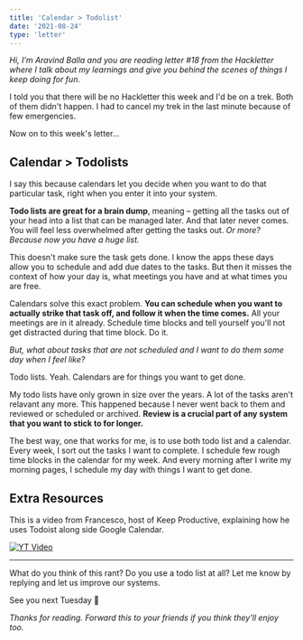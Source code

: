 ```yaml
---
title: 'Calendar > Todolist'
date: '2021-08-24'
type: 'letter'
---
```


_Hi, I’m Aravind Balla and you are reading letter #18 from the Hackletter where I talk about my learnings and give you behind the scenes of things I keep doing for fun._

I told you that there will be no Hackletter this week and I'd be on a trek. Both of them didn't happen. I had to cancel my trek in the last minute because of few emergencies.

Now on to this week's letter...

## Calendar > Todolists

I say this because calendars let you decide when you want to do that particular task, right when you enter it into your system.

**Todo lists are great for a brain dump**, meaning – getting all the tasks out of your head into a list that can be managed later. And that later never comes. You will feel less overwhelmed after getting the tasks out. _Or more? Because now you have a huge list._

This doesn't make sure the task gets done. I know the apps these days allow you to schedule and add due dates to the tasks. But then it misses the context of how your day is, what meetings you have and at what times you are free.

Calendars solve this exact problem. **You can schedule when you want to actually strike that task off, and follow it when the time comes.** All your meetings are in it already. Schedule time blocks and tell yourself you'll not get distracted during that time block. Do it.

_But, what about tasks that are not scheduled and I want to do them some day when I feel like?_

Todo lists. Yeah. Calendars are for things you want to get done.

My todo lists have only grown in size over the years. A lot of the tasks aren't relavant any more. This happened because I never went back to them and reviewed or scheduled or archived. **Review is a crucial part of any system that you want to stick to for longer.**

The best way, one that works for me, is to use both todo list and a calendar. Every week, I sort out the tasks I want to complete. I schedule few rough time blocks in the calendar for my week. And every morning after I write my morning pages, I schedule my day with things I want to get done.

## Extra Resources

This is a video from Francesco, host of Keep Productive, explaining how he uses Todoist along side Google Calendar.

[![YT Video](https://i.ytimg.com/vi/iZomby5RNgA/hq720.jpg?sqp=-oaymwEcCNAFEJQDSFXyq4qpAw4IARUAAIhCGAFwAcABBg==&rs=AOn4CLCiauo9C9eZT24jDo7X1hsoAvPPrA)](https://www.youtube.com/watch?v=iZomby5RNgA)

---

What do you think of this rant? Do you use a todo list at all? Let me know by replying and let us improve our systems.

See you next Tuesday 👋

_Thanks for reading. Forward this to your friends if you think they’ll enjoy too._
